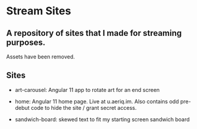 # Stream Sites


## A repository of sites that I made for streaming purposes.


Assets have been removed.


## Sites


* art-carousel: Angular 11 app to rotate art for an end screen

* home: Angular 11 home page. Live at u.aeriq.im. Also contains odd pre-debut code to hide the site / grant secret access.

* sandwich-board: skewed text to fit my starting screen sandwich board